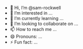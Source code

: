 - 👋 Hi, I’m @sam-rockwell
- 👀 I’m interested in ...
- 🌱 I’m currently learning ...
- 💞️ I’m looking to collaborate on ...
- 📫 How to reach me ...
- 😄 Pronouns: ...
- ⚡ Fun fact: ...

<!---
sam-rockwell/sam-rockwell is a ✨ special ✨ repository because its `README.md` (this file) appears on your GitHub profile.
You can click the Preview link to take a look at your changes.
--->
